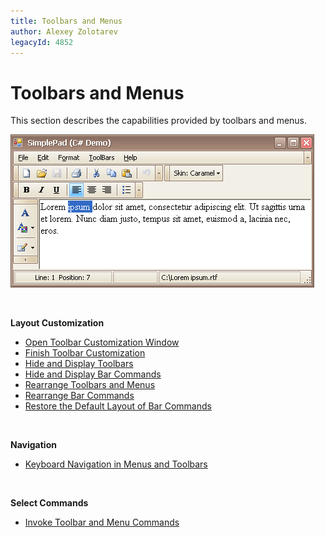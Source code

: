 ```yaml
---
title: Toolbars and Menus
author: Alexey Zolotarev
legacyId: 4852
---
```

# Toolbars and Menus
This section describes the capabilities provided by toolbars and menus.

![EndUser_Win_Bars](../images/img9058.png)

&nbsp;

**Layout Customization**
* [Open Toolbar Customization Window](toolbars-and-menus/layout-customization/open-toolbar-customization-window.md)
* [Finish Toolbar Customization](toolbars-and-menus/layout-customization/finish-toolbar-customization.md)
* [Hide and Display Toolbars](toolbars-and-menus/layout-customization/hide-and-display-toolbars.md)
* [Hide and Display Bar Commands](toolbars-and-menus/layout-customization/hide-and-display-bar-commands.md)
* [Rearrange Toolbars and Menus](toolbars-and-menus/layout-customization/rearrange-toolbars-and-menus.md)
* [Rearrange Bar Commands](toolbars-and-menus/layout-customization/rearrange-bar-commands.md)
* [Restore the Default Layout of Bar Commands](toolbars-and-menus/layout-customization/restore-the-default-layout-of-bar-commands.md)

&nbsp;

**Navigation**
* [Keyboard Navigation in Menus and Toolbars](toolbars-and-menus/navigation/keyboard-navigation-in-menus-and-toolbars.md)

&nbsp;

**Select Commands**
* [Invoke Toolbar and Menu Commands](toolbars-and-menus/select-commands/invoke-toolbar-and-menu-commands.md)